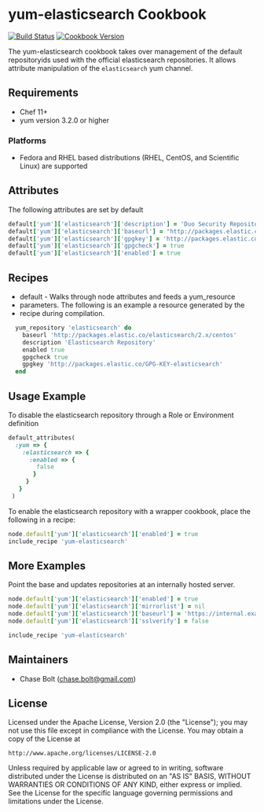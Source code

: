 # yum-elasticsearch Cookbook
[![Build Status](https://travis-ci.org/chasebolt/yum-elasticsearch.svg?branch=master)](http://travis-ci.org/chasebolt/yum-elasticsearch) [![Cookbook Version](https://img.shields.io/cookbook/v/yum-elasticsearch.svg)](https://supermarket.chef.io/cookbooks/yum-elasticsearch)

The yum-elasticsearch cookbook takes over management of the default repositoryids used with the official elasticsearch repositories. It allows attribute manipulation of the `elasticsearch` yum channel.

## Requirements
- Chef 11+
- yum version 3.2.0 or higher

### Platforms
- Fedora and RHEL based distributions (RHEL, CentOS, and Scientific Linux) are supported

## Attributes
The following attributes are set by default

```ruby
default['yum']['elasticsearch']['description'] = 'Duo Security Repository'
default['yum']['elasticsearch']['baseurl'] = "http://packages.elastic.co/elasticsearch/2.x/centos"
default['yum']['elasticsearch']['gpgkey'] = 'http://packages.elastic.co/GPG-KEY-elasticsearch'
default['yum']['elasticsearch']['gpgcheck'] = true
default['yum']['elasticsearch']['enabled'] = true
```

## Recipes
- default - Walks through node attributes and feeds a yum_resource
- parameters. The following is an example a resource generated by the
- recipe during compilation.

```ruby
  yum_repository 'elasticsearch' do
    baseurl 'http://packages.elastic.co/elasticsearch/2.x/centos'
    description 'Elasticsearch Repository'
    enabled true
    gpgcheck true
    gpgkey 'http://packages.elastic.co/GPG-KEY-elasticsearch'
  end
```

## Usage Example
To disable the elasticsearch repository through a Role or Environment definition

```ruby
default_attributes(
  :yum => {
    :elasticsearch => {
      :enabled => {
        false
       }
     }
   }
 )
```

To enable the elasticsearch repository with a wrapper cookbook, place the following in a recipe:

```ruby
node.default['yum']['elasticsearch']['enabled'] = true
include_recipe 'yum-elasticsearch'
```

## More Examples
Point the base and updates repositories at an internally hosted server.

```ruby
node.default['yum']['elasticsearch']['enabled'] = true
node.default['yum']['elasticsearch']['mirrorlist'] = nil
node.default['yum']['elasticsearch']['baseurl'] = 'https://internal.example.com/elasticsearch/6/os/x86_64'
node.default['yum']['elasticsearch']['sslverify'] = false

include_recipe 'yum-elasticsearch'
```

## Maintainers

* Chase Bolt (<chase.bolt@gmail.com>)

## License
Licensed under the Apache License, Version 2.0 (the "License");
you may not use this file except in compliance with the License.
You may obtain a copy of the License at

    http://www.apache.org/licenses/LICENSE-2.0

Unless required by applicable law or agreed to in writing, software
distributed under the License is distributed on an "AS IS" BASIS,
WITHOUT WARRANTIES OR CONDITIONS OF ANY KIND, either express or implied.
See the License for the specific language governing permissions and
limitations under the License.
